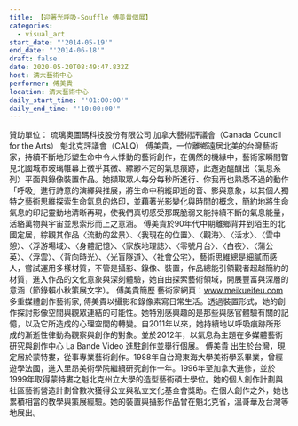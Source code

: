 ```yaml
---
title: 【迎著光呼吸-Souffle 傅美貴個展】
categories:
  - visual_art
start_date: "'2014-05-19'"
end_date: "'2014-06-18'"
draft: false
date: 2020-05-20T08:49:47.832Z
host: 清大藝術中心
performer: 傅美貴
location: 清大藝術中心
daily_start_time: "'01:00:00'"
daily_end_time: "'10:00:00'"
---
```


贊助單位： 琉璃奧圖碼科技股份有限公司 加拿大藝術評議會（Canada Council for the Arts） 魁北克評議會（CALQ） 傅美貴，一位離鄉遠居北美的台灣藝術家，持續不斷地形塑生命中令人悸動的藝術創作，在偶然的機緣中，藝術家瞬間瞥見北國城市玻璃帷幕上微乎其微、縹緲不定的氣息痕跡，此邂逅醞釀出〈氣息系列〉平面與錄像裝置作品。她擷取眾人每分每秒所進行、你我再也熟悉不過的動作「呼吸」進行詩意的演繹與推展，將生命中稍縱即逝的音、影與意象，以其個人獨特之藝術思維探索生命氣息的烙印，並藉著光影變化與時間的概念，簡約地將生命氣息的印記靈動地清晰再現，使我們真切感受那既脆弱又能持續不斷的氣息能量，活絡萬物與宇宙並思索形而上之意涵。 傅美貴於90年代中期離鄉背井到陌生的北國定居，綜觀其作品〈流動的盆景〉、〈我現在的位置〉、〈觀海〉、〈活水〉、〈雲中憩〉、〈浮游場域〉、〈身體記憶〉、〈家族地理誌〉、〈零號月台〉、〈白夜〉、〈蒲公英〉、〈浮雲〉、〈背向時光〉、〈光盲隧道〉、〈社會公宅〉，藝術思維總是細膩而感人，嘗試運用多樣材質，不管是攝影、錄像、裝置，作品總能引領觀者超越簡約的材質，進入作品的文化意象與深刻體驗，她自由探索藝術領域，開展豐富與深層的意涵（節錄賴小秋策展文字）。 傅美貴簡歷 藝術家網頁：www.meikueifeu.com 多重媒體創作藝術家, 傅美貴以攝影和錄像素寫日常生活。透過裝置形式，她的創作探討影像空間與觀眾連結的可能性。她特別感興趣的是那些與感官體驗有關的記憶，以及它所造成的心理空間的轉變。自2011年以來，她持續地以呼吸痕跡所形成的漸逝性律動為觀察與創作的對象。並於2012年，以氣息為主題在多媒體藝術研究與創作中心 La Bande Video 進駐創作並舉行個展。 傅美貴 出生於台灣，現定居於蒙特婁，從事專業藝術創作。1988年自台灣東海大學美術學系畢業，曾經遊學法國，進入里昂美術學院繼續研究創作一年。1996年至加拿大進修，並於1999年取得蒙特婁之魁北克州立大學的造型藝術碩士學位。她的個人創作計劃與社區藝術營造計劃曾數次獲得公立與私立文化基金會獎助。在個人創作之外，她也累積相當的教學與策展經驗。她的裝置與攝影作品曾在魁北克省，溫哥華及台灣等地展出。 